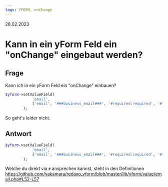 ```yaml
---
tags: YFORM, onChange
---
```


28.02.2023

# Kann in ein yForm Feld ein "onChange" eingebaut werden?


## Frage

Kann ich in ein yForm Feld ein "onChange" einbauen?

```php
$yform->setValueField(
            'email',
            ['email', '###business_email###', '#required:required', '#type:email', '#autocomplete:email', '#onChange:checkEmailDomain(this)']
        );
```

So geht's leider nicht.

## Antwort

```php
$yform->setValueField(
            'email',
            ['email', '###business_email###', '#required:required', '#type:email', '#autocomplete:email', '#attributes: {"onChange":"checkEmailDomain(this)"}']
        );
```

Welche du direkt via ```#``` ansprechen kannst, steht in den Definitionen
https://github.com/yakamara/redaxo_yform/blob/master/lib/yform/value/email.php#L52-L57
